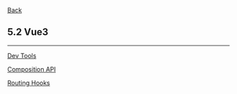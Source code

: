 [Back](../../README.md)

## 5.2 Vue3

<hr>


[Dev Tools](DevTools.md)

[Composition API](CompositionAPI.md)

[Routing Hooks](RoutingHooks.md)